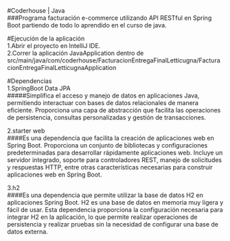 #Coderhouse | Java<br>
###Programa facturación e-commerce utilizando  API RESTful en Spring Boot partiendo de todo lo aprendido en el curso de java.<br>

#Ejecución de la aplicación<br>
1.Abrir el proyecto en IntelliJ IDE.<br>
2.Correr la aplicación JavaApplication dentro de src/main/java/com/coderhouse/FacturacionEntregaFinalLetticugna/FacturacionEntregaFinalLetticugnaApplication<br>


#Dependencias<br>
1.SpringBoot Data JPA<br>
#####Simplifica el acceso y manejo de datos en aplicaciones Java, permitiendo interactuar con bases de datos relacionales de manera eficiente. Proporciona una capa de abstracción que facilita las operaciones de persistencia, consultas personalizadas y gestión de transacciones.<br>

2.starter web<br>
####Es una dependencia que facilita la creación de aplicaciones web en Spring Boot. Proporciona un conjunto de bibliotecas y configuraciones predeterminadas para desarrollar rápidamente aplicaciones web. Incluye un servidor integrado, soporte para controladores REST, manejo de solicitudes y respuestas HTTP, entre otras características necesarias para construir aplicaciones web en Spring Boot.<br>

3.h2 <br>
####Es una dependencia que permite utilizar la base de datos H2 en aplicaciones Spring Boot. H2 es una base de datos en memoria muy ligera y fácil de usar. Esta dependencia proporciona la configuración necesaria para integrar H2 en la aplicación, lo que permite realizar operaciones de persistencia y realizar pruebas sin la necesidad de configurar una base de datos externa.<br>